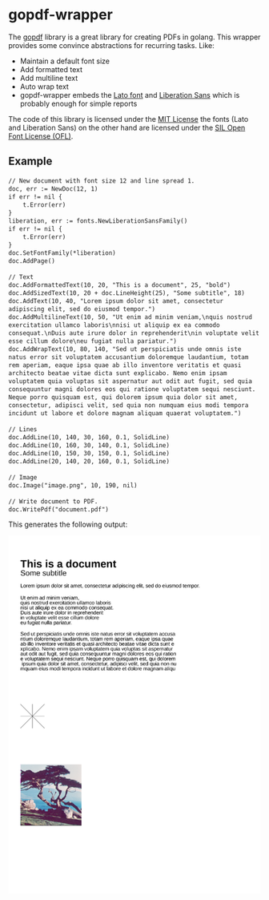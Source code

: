# gopdf-wrapper

The [gopdf](https://github.com/signintech/gopdf) library is a great library for creating PDFs in golang. This wrapper provides some convince abstractions for recurring tasks. Like:

- Maintain a default font size
- Add formatted text
- Add multiline text
- Auto wrap text
- gopdf-wrapper embeds the [Lato font](https://www.latofonts.com/) and [Liberation Sans](https://github.com/liberationfonts/liberation-fonts) which is probably enough for simple reports

The code of this library is licensed under the [MIT License]() the fonts (Lato and Liberation Sans) on the other hand are licensed under the [SIL Open Font License (OFL)](http://scripts.sil.org/cms/scripts/page.php?site_id=nrsi&id=OFL). 

## Example

```golang
// New document with font size 12 and line spread 1. 
doc, err := NewDoc(12, 1)
if err != nil {
	t.Error(err)
}
liberation, err := fonts.NewLiberationSansFamily()
if err != nil {
	t.Error(err)
}
doc.SetFontFamily(*liberation)
doc.AddPage()

// Text
doc.AddFormattedText(10, 20, "This is a document", 25, "bold")
doc.AddSizedText(10, 20 + doc.LineHeight(25), "Some subtitle", 18)
doc.AddText(10, 40, "Lorem ipsum dolor sit amet, consectetur adipiscing elit, sed do eiusmod tempor.")
doc.AddMultilineText(10, 50, "Ut enim ad minim veniam,\nquis nostrud exercitation ullamco laboris\nnisi ut aliquip ex ea commodo consequat.\nDuis aute irure dolor in reprehenderit\nin voluptate velit esse cillum dolore\neu fugiat nulla pariatur.")
doc.AddWrapText(10, 80, 140, "Sed ut perspiciatis unde omnis iste natus error sit voluptatem accusantium doloremque laudantium, totam rem aperiam, eaque ipsa quae ab illo inventore veritatis et quasi architecto beatae vitae dicta sunt explicabo. Nemo enim ipsam voluptatem quia voluptas sit aspernatur aut odit aut fugit, sed quia consequuntur magni dolores eos qui ratione voluptatem sequi nesciunt. Neque porro quisquam est, qui dolorem ipsum quia dolor sit amet, consectetur, adipisci velit, sed quia non numquam eius modi tempora incidunt ut labore et dolore magnam aliquam quaerat voluptatem.")

// Lines
doc.AddLine(10, 140, 30, 160, 0.1, SolidLine)
doc.AddLine(10, 160, 30, 140, 0.1, SolidLine)
doc.AddLine(10, 150, 30, 150, 0.1, SolidLine)
doc.AddLine(20, 140, 20, 160, 0.1, SolidLine)

// Image
doc.Image("image.png", 10, 190, nil)

// Write document to PDF.
doc.WritePdf("document.pdf")
```

This generates the following output:

![Output](misc/example01.png)
